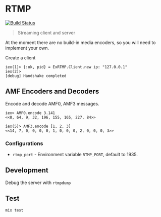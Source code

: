 # RTMP

[![Build Status](https://travis-ci.org/shavit/elixir-rtmp.svg?branch=master)](https://travis-ci.org/shavit/elixir-rtmp)

> Streaming client and server

At the moment there are no build-in media encoders, so you will need to
  implement your own.

Create a client
```
iex(1)> {:ok, pid} = ExRTMP.Client.new ip: "127.0.0.1"
iex(2)> 
[debug] Handshake completed
```

## AMF Encoders and Decoders

Encode and decode AMF0, AMF3 messages.

```
iex> AMF0.encode 3.141
<<0, 64, 9, 32, 196, 155, 165, 227, 84>>
```

```
iex(5)> AMF3.encode [1, 2, 3]
<<14, 7, 0, 0, 0, 0, 1, 0, 0, 0, 2, 0, 0, 0, 3>>
```


### Configurations

  * `rtmp_port` - Environment variable `RTMP_PORT`, default to 1935.

## Development

Debug the server with `rtmpdump`

## Test

```
mix test
```
